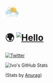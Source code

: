 </a><img width="42px" src="/img/sun.svg"></img> 
# 🌍 <a href="https://ivo-gatzinski.github.io/portfolio" target="_blank"><img alt="Hello" src="https://img.shields.io/badge/Hello-World-blueviolet?logo=github&style=for-the-badge"></a>

<a href="https://www.twitter.com/IvoGatzinski" target="_blank"> <img alt="Twitter" src="https://img.shields.io/twitter/follow/IvoGatzinski?style=social"></a>

![Ivo's GitHub Stats](https://github-readme-stats.vercel.app/api?username=Ivo-Gatzinski&show_icons=true&theme=cobalt)

(Stats by [Anurag](https://github.com/anuraghazra/github-readme-stats))

<!--
**Ivo-Gatzinski/Ivo-Gatzinski** is a ✨ _special_ ✨ repository because its `README.md` (this file) appears on your GitHub profile.

Here are some ideas to get you started:

- 🔭 I’m currently working on ...
- 🌱 I’m currently learning ...
- 👯 I’m looking to collaborate on ...
- 🤔 I’m looking for help with ...
- 💬 Ask me about ...
- 📫 How to reach me: ...
- 😄 Pronouns: ...
- ⚡ Fun fact: ...
-->
